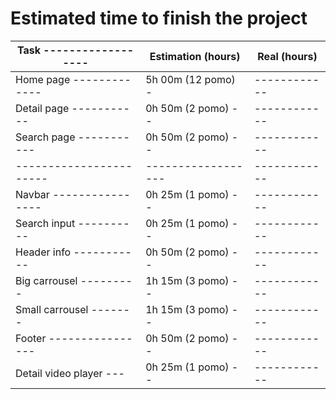 # Estimated time to finish the project

| Task ------------------ | Estimation (hours) | Real (hours) |
| ----------------------- | ------------------ | ------------ |
| Home page ------------- | 5h 00m (12 pomo) - | ------------ |
| Detail page ----------- | 0h 50m (2 pomo) -- | ------------ |
| Search page ----------- | 0h 50m (2 pomo) -- | ------------ |
| ----------------------- | ------------------ | ------------ |
| Navbar ---------------- | 0h 25m (1 pomo) -- | ------------ |
| Search input ---------- | 0h 25m (1 pomo) -- | ------------ |
| Header info ----------- | 0h 50m (2 pomo) -- | ------------ |
| Big carrousel --------- | 1h 15m (3 pomo) -- | ------------ |
| Small carrousel ------- | 1h 15m (3 pomo) -- | ------------ |
| Footer ---------------- | 0h 50m (2 pomo) -- | ------------ |
| Detail video player --- | 0h 25m (1 pomo) -- | ------------ |
